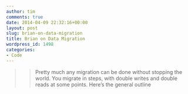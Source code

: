 ```yaml
---
author: tim
comments: true
date: 2014-04-09 22:32:16+00:00
layout: post
slug: brian-on-data-migration
title: Brian on Data Migration
wordpress_id: 1498
categories:
- Code
---
```


<blockquote>

> 
> Pretty much any migration can be done without stopping the world. You migrate in steps, with double writes and double reads at some points. Here’s the general outline
> 
> 
</blockquote>
